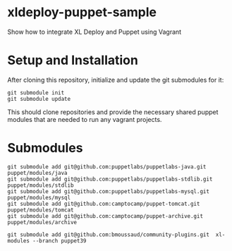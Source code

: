 xldeploy-puppet-sample
======================

Show how to integrate XL Deploy and Puppet using Vagrant

# Setup and Installation #

After cloning this repository, initialize and update the git submodules for it:

    git submodule init
    git submodule update

This should clone repositories and provide the necessary shared puppet modules that are needed to run any vagrant projects.


# Submodules #

    git submodule add git@github.com:puppetlabs/puppetlabs-java.git puppet/modules/java
    git submodule add git@github.com:puppetlabs/puppetlabs-stdlib.git puppet/modules/stdlib
    git submodule add git@github.com:puppetlabs/puppetlabs-mysql.git puppet/modules/mysql
    git submodule add git@github.com:camptocamp/puppet-tomcat.git puppet/modules/tomcat
    git submodule add git@github.com:camptocamp/puppet-archive.git puppet/modules/archive

    git submodule add git@github.com:bmoussaud/community-plugins.git  xl-modules --branch puppet39





